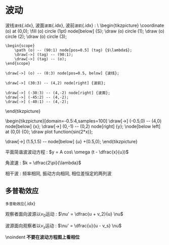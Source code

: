 <!--
  vi: ft=pandoc.markdown
-->

# 波动

波线`波线`{.idx}, 波面`波面`{.idx}, 波前`波前`{.idx}
: \ 
  \begin{tikzpicture}
    \coordinate (o) at (0,0);
    \fill (o) circle (1pt) node[below] {S};
    \draw (o) circle (1);
    \draw (o) circle (2);
    \draw (o) circle (3);
 
    \begin{scope}
        \path (o) -- (90:1) node[pos=0.5] (tag) {$\lambda$};
        \draw[->] (tag) -- (90:1);
        \draw[->] (tag) -- (o);
    \end{scope}
 
    \draw[->] (o) -- (0:3) node[pos=0.5, below] {波线};
 
    \draw[->] (30:3) -- (4,2) node[right] {波前};
 
    \draw[->] (-30:3) -- (4,-2) node[right] {波面};
    \draw[->] (-45:2) -- (4,-2);
    \draw[->] (-40:1) -- (4,-2);
  \end{tikzpicture}

\begin{tikzpicture}[domain=-0.5:4,samples=100]
  \draw[->] (-0.5,0) -- (4,0) node[below] {x};
  \draw[->] (0,-1) -- (0,2) node[right] {y};
  \node[below left] at (0,0) {O};
  \draw plot function{sin(2*x)};

  \draw[->] (1.5,1.5) -- node[below] {$u$} +(0.5,0);
\end{tikzpicture}

平面简谐波波动方程
: $y = A cos\ \omega (t - \dfrac{x}{u})$

角波速
: $k = \dfrac{2\pi}{\lambda}$

相干波
: 频率相同, 振动方向相同, 相位差恒定的两列波

## 多普勒效应

`多普勒效应`{.idx}

观察者面向波源以$v_0$运动
: $\nu' = \dfrac{u + v_2}{u} \nu$

波源面向观察者以$v_s$运动
: $\nu' = \dfrac{u}{u - v_s} \nu$

\noindent
**不要在波动方程图上看相位**
